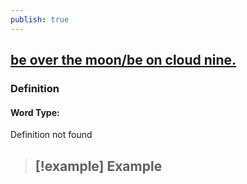 ```yaml
---
publish: true
---
```


## [be over the moon/be on cloud nine.](https://dictionary.cambridge.org/dictionary/english/be-over-the-moon/be-on-cloud-nine.)

### Definition
#### Word Type: 
Definition not found

>[!example] Example
> - 
